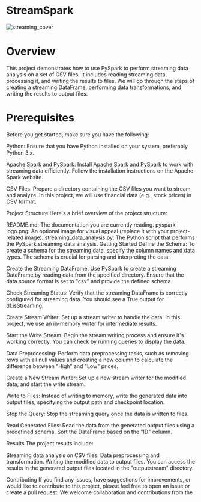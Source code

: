 # StreamSpark
![streaming_cover](https://github.com/MohamedSelim11/StreamSpark/assets/127447294/e6fdbbc8-b4ef-4deb-8ec0-c9ec22e9e3c6)

# Overview

This project demonstrates how to use PySpark to perform streaming data analysis on a set of CSV files.
It includes reading streaming data, processing it, and writing the results to files.
We will go through the steps of creating a streaming DataFrame, performing data transformations, and writing the results to output files.
# Prerequisites
Before you get started, make sure you have the following:

Python: Ensure that you have Python installed on your system, preferably Python 3.x.

Apache Spark and PySpark: Install Apache Spark and PySpark to work with streaming data efficiently. Follow the installation instructions on the Apache Spark website.

CSV Files: Prepare a directory containing the CSV files you want to stream and analyze. In this project, we will use financial data (e.g., stock prices) in CSV format.

Project Structure Here's a brief overview of the project structure:

README.md: The documentation you are currently reading. pyspark-logo.png: An optional image for visual appeal (replace it with your project-related image). streaming_data_analysis.py: The Python script that performs the PySpark streaming data analysis. Getting Started Define the Schema: To create a schema for the streaming data, specify the column names and data types. The schema is crucial for parsing and interpreting the data.

Create the Streaming DataFrame: Use PySpark to create a streaming DataFrame by reading data from the specified directory. Ensure that the data source format is set to "csv" and provide the defined schema.

Check Streaming Status: Verify that the streaming DataFrame is correctly configured for streaming data. You should see a True output for df.isStreaming.

Create Stream Writer: Set up a stream writer to handle the data. In this project, we use an in-memory writer for intermediate results.

Start the Write Stream: Begin the stream writing process and ensure it's working correctly. You can check by running queries to display the data.

Data Preprocessing: Perform data preprocessing tasks, such as removing rows with all null values and creating a new column to calculate the difference between "High" and "Low" prices.

Create a New Stream Writer: Set up a new stream writer for the modified data, and start the write stream.

Write to Files: Instead of writing to memory, write the generated data into output files, specifying the output path and checkpoint location.

Stop the Query: Stop the streaming query once the data is written to files.

Read Generated Files: Read the data from the generated output files using a predefined schema. Sort the DataFrame based on the "ID" column.

Results The project results include:

Streaming data analysis on CSV files. Data preprocessing and transformation. Writing the modified data to output files. You can access the results in the generated output files located in the "outputstream" directory.

Contributing If you find any issues, have suggestions for improvements, or would like to contribute to this project, please feel free to open an issue or create a pull request. We welcome collaboration and contributions from the
